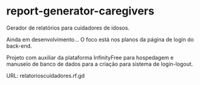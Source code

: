 # report-generator-caregivers
Gerador de relatórios para cuidadores de idosos.


Ainda em desenvolvimento...
O foco está nos planos da página de login do back-end.

Projeto com auxiliar da plataforma InfinityFree para hospedagem e manuseio de banco de dados para a criação para sistema de login-logout.

URL: relatorioscuidadores.rf.gd
